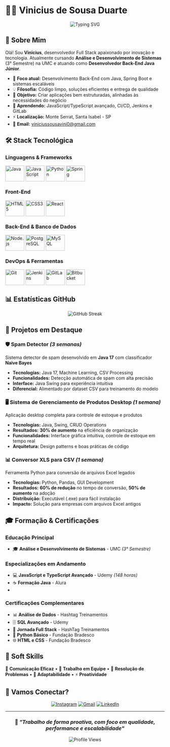 # 👨‍💻 Vinicius de Sousa Duarte

<div align="center">
  
  ![Typing SVG](https://readme-typing-svg.herokuapp.com?font=Fira+Code&size=22&duration=3000&pause=1000&color=00D9FF&center=true&vCenter=true&width=435&lines=Desenvolvedor+Full+Stack;Estudante+de+ADS+3°+Semestre;Especialista+em+Java+%26+Spring;Sempre+Aprendendo+%F0%9F%9A%80)
  
</div>

## 🌟 Sobre Mim

Olá! Sou **Vinicius**, desenvolvedor Full Stack apaixonado por inovação e tecnologia. Atualmente cursando **Análise e Desenvolvimento de Sistemas** (3° Semestre) na UMC e atuando como **Desenvolvedor Back-End Java Júnior**.

- 🚀 **Foco atual:** Desenvolvimento Back-End com Java, Spring Boot e sistemas escaláveis
- 💡 **Filosofia:** Código limpo, soluções eficientes e entrega de qualidade
- 🎯 **Objetivo:** Criar aplicações bem estruturadas, alinhadas às necessidades do negócio
- 🌱 **Aprendendo:** JavaScript/TypeScript avançado, CI/CD, Jenkins e GitLab
- ⚡ **Localização:** Monte Serrat, Santa Isabel - SP
- 📧 **Email:** viniciussousavini0@gmail.com

## 🛠️ Stack Tecnológica

### **Linguagens & Frameworks**
<div style="display:inline_block;">
  <img align="center" alt="Java" height="50" width="60" src="https://cdn.jsdelivr.net/gh/devicons/devicon@latest/icons/java/java-original.svg" />
  <img align="center" alt="JavaScript" height="50" width="60" src="https://cdn.jsdelivr.net/gh/devicons/devicon@latest/icons/javascript/javascript-original.svg" />
  <img align="center" alt="Python" height="50" width="60" src="https://cdn.jsdelivr.net/gh/devicons/devicon@latest/icons/python/python-original.svg" />
  <img align="center" alt="Spring" height="50" width="60" src="https://cdn.jsdelivr.net/gh/devicons/devicon@latest/icons/spring/spring-original.svg" />
</div>

### **Front-End**
<div style="display:inline_block;">
  <img align="center" alt="HTML5" height="50" width="60" src="https://cdn.jsdelivr.net/gh/devicons/devicon@latest/icons/html5/html5-original.svg" />
  <img align="center" alt="CSS3" height="50" width="60" src="https://cdn.jsdelivr.net/gh/devicons/devicon@latest/icons/css3/css3-original.svg" />
  <img align="center" alt="React" height="50" width="60" src="https://cdn.jsdelivr.net/gh/devicons/devicon@latest/icons/react/react-original.svg" />
</div>

### **Back-End & Banco de Dados**
<div style="display:inline_block;">
  <img align="center" alt="Node.js" height="50" width="60" src="https://cdn.jsdelivr.net/gh/devicons/devicon@latest/icons/nodejs/nodejs-original.svg" />
  <img align="center" alt="PostgreSQL" height="50" width="60" src="https://cdn.jsdelivr.net/gh/devicons/devicon@latest/icons/postgresql/postgresql-original.svg" />
  <img align="center" alt="MySQL" height="50" width="60" src="https://cdn.jsdelivr.net/gh/devicons/devicon@latest/icons/mysql/mysql-original.svg" />
</div>

### **DevOps & Ferramentas**
<div style="display:inline_block;">
  <img align="center" alt="Git" height="50" width="60" src="https://cdn.jsdelivr.net/gh/devicons/devicon@latest/icons/git/git-original.svg" />
  <img align="center" alt="Jenkins" height="50" width="60" src="https://cdn.jsdelivr.net/gh/devicons/devicon@latest/icons/jenkins/jenkins-original.svg" />
  <img align="center" alt="GitLab" height="50" width="60" src="https://cdn.jsdelivr.net/gh/devicons/devicon@latest/icons/gitlab/gitlab-original.svg" />
  <img align="center" alt="Bitbucket" height="50" width="60" src="https://cdn.jsdelivr.net/gh/devicons/devicon@latest/icons/bitbucket/bitbucket-original.svg" />
</div>

## 📊 Estatísticas GitHub

<div align="center">
  <img src="https://github-readme-streak-stats.herokuapp.com/?user=Vinicius-Sousa-Duarte&theme=tokyonight&border_radius=10" alt="GitHub Streak"/>
</div>

## 🚀 Projetos em Destaque

### 🛡️ **Spam Detector** *(3 semanas)*
Sistema detector de spam desenvolvido em **Java 17** com classificador **Naive Bayes**
- **Tecnologias:** Java 17, Machine Learning, CSV Processing
- **Funcionalidades:** Detecção automática de spam com alta precisão
- **Interface:** Java Swing para experiência intuitiva
- **Diferencial:** Alimentado por dataset CSV para treinamento do modelo

### 🖥️ **Sistema de Gerenciamento de Produtos Desktop** *(1 semana)*
Aplicação desktop completa para controle de estoque e produtos
- **Tecnologias:** Java, Swing, CRUD Operations
- **Resultados:** **30% de aumento** na eficiência de organização
- **Funcionalidades:** Interface gráfica intuitiva, controle de estoque em tempo real
- **Arquitetura:** Design patterns e boas práticas de código

### 📊 **Conversor XLS para CSV** *(1 semana)*
Ferramenta Python para conversão de arquivos Excel legados
- **Tecnologias:** Python, Pandas, GUI Development
- **Resultados:** **60% de redução** no tempo de conversão, **50% de aumento** na adoção
- **Distribuição:** Executável (.exe) para fácil instalação
- **Impacto:** Solução para empresas com arquivos Excel antigos

## 🎓 Formação & Certificações

### **Educação Principal**
- 🎓 **Análise e Desenvolvimento de Sistemas** - UMC *(3° Semestre)*

### **Especializações em Andamento**
- 💻 **JavaScript e TypeScript Avançado** - Udemy *(148 horas)*
- ☕ **Formação Java** - Alura
- 
### **Certificações Complementares**
- 📊 **Análise de Dados** - Hashtag Treinamentos
- 🗄️ **SQL Avançado** - Udemy
- 🚀 **Jornada Full Stack** - HashTag Treinamentos
- 🐍 **Python Básico** - Fundação Bradesco
- 🌐 **HTML e CSS** - Fundação Bradesco


## 💪 Soft Skills

🎯 **Comunicação Eficaz** • 🤝 **Trabalho em Equipe** • 🧠 **Resolução de Problemas** • 🔄 **Adaptabilidade** • ⚡ **Proatividade**

## 🤝 Vamos Conectar?

<div align="center">
  
  [![Instagram](https://img.shields.io/badge/-Instagram-%23E4405F?style=for-the-badge&logo=instagram&logoColor=white)](https://www.instagram.com/s0usa.vinicius_/)
  [![Gmail](https://img.shields.io/badge/-Gmail-%23333?style=for-the-badge&logo=gmail&logoColor=white)](mailto:viniciussousavini0@gmail.com)
  [![LinkedIn](https://img.shields.io/badge/-LinkedIn-%230077B5?style=for-the-badge&logo=linkedin&logoColor=white)](https://www.linkedin.com/in/viniciussousaduarte/)  
</div>

---

<div align="center">
  
  ### 💫 *"Trabalho de forma proativa, com foco em qualidade, performance e escalabilidade"*
  
  ![Profile Views](https://komarev.com/ghpvc/?username=Vinicius-Sousa-Duarte&color=00D9FF&style=flat-square&label=Visualizações+do+Perfil)
  
</div>

